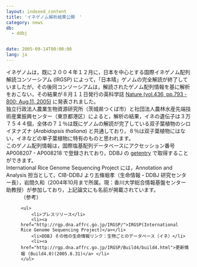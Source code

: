 ```yaml
---
layout: indexed_content
title: 'イネゲノム解析結果公開　'
category: news
db:
  - ddbj


date: 2005-09-14T00:00:00
lang: ja
---
```


<html>イネゲノムは，既に２００４年１２月に，日本を中心とする国際イネゲノム配列解読コンソーシアム (IRGSP) によって，「日本晴」ゲノムの完全解読が終了していましたが，その後同コンソーシアムは，解読されたゲノム配列情報を基に解析をおこない，その結果が８月１１日発行の英科学誌 <a href="http://www.nature.com/nature/journal/v436/n7052/full/nature03895.html"> Nature (vol.436, pp.793 - 800; Aug.11, 2005)</a> に発表されました。<br>独立行政法人農業生物資源研究所（茨城県つくば市）と社団法人農林水産先端技術産業振興センター（東京都港区）によると，解析の結果，イネの遺伝子は３万７５４４個，全体の７１％は既にゲノムの解読が完了している双子葉植物のシロイヌナズナ (<i>Arabidopsis thaliana</i>) と共通しており，８％は双子葉植物にはない，イネなどの単子葉植物に特有のものと思われます。<br>このゲノム配列情報は，国際塩基配列データベースにアクセッション番号 AP008207 - AP008218 で登録されており，DDBJ の <a href="http://getentry.ddbj.nig.ac.jp/top-j.html">getentry</a> で取得することができます。<br>International Rice Genome Sequencing Project には，Annotation and Analysis 担当として，CIB-DDBJ より五條堀孝（生命情報・DDBJ 研究センター長），岩間久和（2004年10月まで所属。現：香川大学総合情報基盤センター助教授）が参加しており，上記論文にも名前が掲載されています。<dd>（参考）

    <ul>
        <li>プレスリリース</li>
        <li><a href="http://rgp.dna.affrc.go.jp/IRGSP/">IRGSP(International Rice Genome Sequencing Project)</a></li>
        <li>DDBJ その他の生命情報リンク：生物ごとのデータベース（イネ）</li>
        <li><a href="http://rgp.dna.affrc.go.jp/IRGSP/Build4/build4.html">更新情報 (Build4.0)(2005.8.31)</a> </li>
    </ul>
</dd>
</html>

